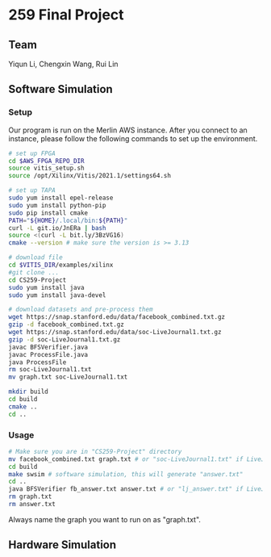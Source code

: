 # 259 Final Project

## Team
Yiqun Li, Chengxin Wang, Rui Lin

## Software Simulation
### Setup
Our program is run on the Merlin AWS instance. After you connect to an instance, please follow the following commands to set up the environment.
```bash
# set up FPGA
cd $AWS_FPGA_REPO_DIR
source vitis_setup.sh
source /opt/Xilinx/Vitis/2021.1/settings64.sh

# set up TAPA
sudo yum install epel-release
sudo yum install python-pip
sudo pip install cmake
PATH="${HOME}/.local/bin:${PATH}"
curl -L git.io/JnERa | bash
source <(curl -L bit.ly/3BzVG16)
cmake --version # make sure the version is >= 3.13

# download file
cd $VITIS_DIR/examples/xilinx
#git clone ...
cd CS259-Project
sudo yum install java
sudo yum install java-devel

# download datasets and pre-process them
wget https://snap.stanford.edu/data/facebook_combined.txt.gz
gzip -d facebook_combined.txt.gz
wget https://snap.stanford.edu/data/soc-LiveJournal1.txt.gz
gzip -d soc-LiveJournal1.txt.gz
javac BFSVerifier.java
javac ProcessFile.java
java ProcessFile
rm soc-LiveJournal1.txt
mv graph.txt soc-LiveJournal1.txt

mkdir build
cd build
cmake ..
cd ..
````

### Usage
```bash
# Make sure you are in "CS259-Project" directory
mv facebook_combined.txt graph.txt # or "soc-LiveJournal1.txt" if LiveJournal
cd build
make swsim # software simulation, this will generate "answer.txt"
cd ..
java BFSVerifier fb_answer.txt answer.txt # or "lj_answer.txt" if LiveJournal. It should say "PASS!"
rm graph.txt
rm answer.txt
```
Always name the graph you want to run on as "graph.txt".

## Hardware Simulation
